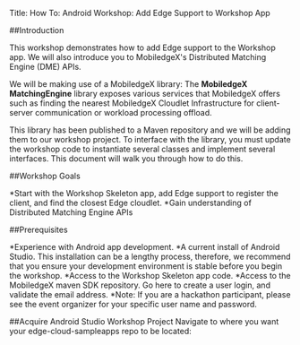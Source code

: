 Title: How To: Android Workshop: Add Edge Support to Workshop App

##Introduction

This workshop demonstrates how to add Edge support to the Workshop app. We will also introduce you to MobiledgeX's Distributed Matching Engine (DME) APIs. 

We will be making use of a MobiledgeX library: The **MobiledgeX MatchingEngine** library exposes various services that MobiledgeX offers such as finding the nearest MobiledgeX Cloudlet Infrastructure for client-server communication or workload processing offload.

This library has been published to a Maven repository and we will be adding them to our workshop project. To interface with the library, you must update the workshop code to instantiate several classes and implement several interfaces. This document will walk you through how to do this.

##Workshop Goals

*Start with the Workshop Skeleton app, add Edge support to register the client, and find the closest Edge cloudlet.
*Gain understanding of Distributed Matching Engine APIs

##Prerequisites

*Experience with Android app development.
*A current install of Android Studio. This installation can be a lengthy process, therefore, we recommend that you ensure your development environment is stable before you begin the workshop.
*Access to the Workshop Skeleton app code.
*Access to the MobiledgeX maven SDK repository. Go here to create a user login, and validate the email address.
*Note: If you are a hackathon participant, please see the event organizer for your specific user name and password.

##Acquire Android Studio Workshop Project
Navigate to where you want your edge-cloud-sampleapps repo to be located:
